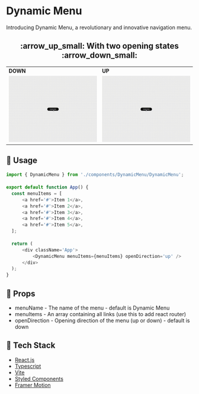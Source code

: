 # Dynamic Menu
Introducing Dynamic Menu, a revolutionary and innovative navigation menu.

<h2 align="center">:arrow_up_small: With two opening states :arrow_down_small:</h2>
<table align="center">
    <tr width="100%">
   	<td valign="center" width="50%"><b>DOWN<b></td>
    	<td valign="center" width="50%"><b>UP<b></td>
    </tr>
    <tr width="100%">
    	<td valign="center"><img src="https://raw.githubusercontent.com/eduardconstantin/dynamic-menu/main/gifs/down.gif"/></td>
   	<td valign="center"><img src="https://raw.githubusercontent.com/eduardconstantin/dynamic-menu/main/gifs/up.gif"/></td>
    </tr>
</table>

## :eyes: Usage
``` javascript
import { DynamicMenu } from './components/DynamicMenu/DynamicMenu';

export default function App() {
  const menuItems = [
	  <a href='#'>Item 1</a>,
	  <a href='#'>Item 2</a>,
	  <a href='#'>Item 3</a>,
	  <a href='#'>Item 4</a>,
	  <a href='#'>Item 5</a>,
  ];

  return (
	  <div className='App'>
		  <DynamicMenu menuItems={menuItems} openDirection='up' />
	  </div>
  );
}
```

## :dart: Props
* menuName - The name of the menu - default is Dynamic Menu
* menuItems - An array containing all links (use this to add react router)
* openDirection - Opening direction of the menu (up or down) - default is down

## :space_invader: Tech Stack

<ul>
	<li><a href="https://reactjs.org">React.js</a></li>
	<li><a href="https://www.typescriptlang.org">Typescript</a></li>
	<li><a href="https://vitejs.dev">Vite</a></li>
	<li><a href="https://styled-components.com">Styled Components</a></li>
	<li><a href="https://www.framer.com/motion">Framer Motion</a></li>
</ul>
